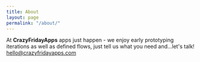 ```yaml
---
title: About
layout: page
permalink: "/about/"
---
```


At **CrazyFridayApps** apps just happen - we enjoy early prototyping iterations as well as defined flows, just tell us what you need and...let's talk! 
[hello@crazyfridayapps.com](mailto:hello@crazyfridayapps.com)